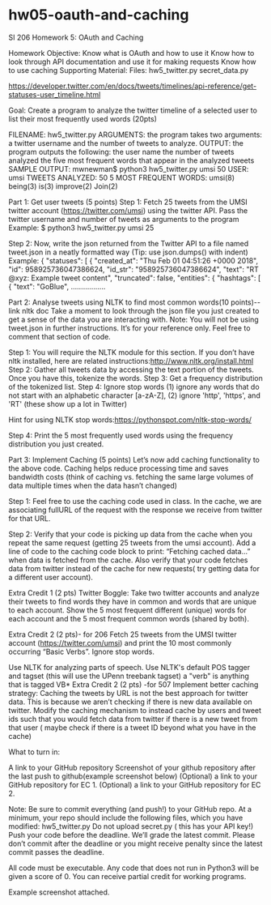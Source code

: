# hw05-oauth-and-caching

SI 206 
Homework 5: OAuth and Caching

Homework Objective:
Know what is OAuth and how to use it
Know how to look through API documentation and use it for making requests
Know how to use caching
Supporting Material:
Files: hw5_twitter.py
secret_data.py

https://developer.twitter.com/en/docs/tweets/timelines/api-reference/get-statuses-user_timeline.html


Goal: Create a program to analyze the twitter timeline of a selected user to list their most frequently used words (20pts)

FILENAME: hw5_twitter.py
ARGUMENTS: the program takes two arguments: a twitter username and the number of tweets to analyze.
OUTPUT: the program outputs the following:
the user name
the number of tweets analyzed
the five most frequent words that appear in the analyzed tweets
SAMPLE OUTPUT:
mwnewman$ python3 hw5_twitter.py umsi 50
USER: umsi
TWEETS ANALYZED: 50
5 MOST FREQUENT WORDS: umsi(8) being(3) is(3) improve(2) Join(2) 

Part 1: Get user tweets (5 points)
Step 1: Fetch 25 tweets from the UMSI twitter account (https://twitter.com/umsi) using the twitter API. Pass the twitter username and number of tweets as arguments to the program
Example: $ python3 hw5_twitter.py umsi 25

Step 2: Now, write the json returned from the Twitter API to a file named tweet.json in a neatly formatted way (Tip: use json.dumps() with indent)
Example:
{
    "statuses": [
        {
            "created_at": "Thu Feb 01 04:51:26 +0000 2018",
            "id": 958925736047386624,
            "id_str": "958925736047386624",
            "text": "RT @xyz: Example tweet content",
            "truncated": false,
            "entities": {
                "hashtags": [
                    {
                        "text": "GoBlue",
		……………..


Part 2: Analyse tweets using NLTK to find most common words(10 points)--link nltk doc
Take a moment to look through the json file you just created to get a sense of the data you are interacting with. 
Note: You will not be using tweet.json in further instructions. It’s for your reference only. Feel free to comment that section of code.

Step 1: You will require the NLTK module for this section. If you don’t have nltk installed, here are related instructions:http://www.nltk.org/install.html
Step 2: Gather all tweets data by accessing the text portion of the tweets. Once you have this, tokenize the words. 
Step 3: Get a frequency distribution of the tokenized list. 
Step 4: Ignore stop words
(1) ignore any words that do not start with an alphabetic character [a-zA-Z], 
(2) ignore 'http', 'https', and 'RT' (these show up a lot in Twitter)

Hint for using NLTK stop words:https://pythonspot.com/nltk-stop-words/

Step 4: Print the 5 most frequently used words using the frequency distribution you just created.

Part 3: Implement Caching (5 points)
Let’s now add caching functionality to the above code. Caching helps reduce processing time and saves bandwidth costs (think of caching vs. fetching the same large volumes of data multiple times when the data hasn’t changed)

Step 1: Feel free to use the caching code used in class. In the cache, we are associating fullURL of the request with the response we receive from twitter for that URL.

Step 2: Verify that your code is picking up data from the cache when you repeat the same request (getting 25 tweets from the umsi account). Add a line of code to the caching code block to print: “Fetching cached data...” when data is fetched from the cache.
Also verify that your code fetches data from twitter instead of the cache for new requests( try getting data for a different user account).

Extra Credit 1 (2 pts)
Twitter Boggle: Take two twitter accounts and analyze their tweets to find words they have in common and words that are unique to each account. Show the 5 most frequent different (unique) words for each account and the 5 most frequent common words (shared by both).

Extra Credit 2 (2 pts)- for 206
Fetch 25 tweets from the UMSI twitter account (https://twitter.com/umsi) and print the 10 most commonly occurring “Basic Verbs”. Ignore stop words.

Use NLTK for analyzing parts of speech. Use NLTK's default POS tagger and tagset (this will use the UPenn treebank tagset)
a "verb" is anything that is tagged VB*
Extra Credit 2 (2 pts) -for 507
Implement better caching strategy: Caching the tweets by URL is not the best approach for twitter data. This is because we aren’t checking if there is new data available on twitter. Modify the caching mechanism to instead cache by users and tweet ids such that you would fetch data from twitter if there is a new tweet from that user ( maybe check if there is a tweet ID beyond what you have in the cache)


What to turn in:

A link to your GitHub repository 
Screenshot of your github repository after the last push to github(example screenshot below)
(Optional) a link to your GitHub repository for EC 1.
(Optional) a link to your GitHub repository for EC 2.

Note:
Be sure to commit everything (and push!) to your GitHub repo. At a minimum, your repo should include the following files, which you have modified:
hw5_twitter.py
Do not upload secret.py ( this has your API key!)
Push your code before the deadline. We’ll grade the latest commit. Please don’t commit after the deadline or you might receive penalty since the latest commit passes the deadline.

All code must be executable. Any code that does not run in Python3 will be given a score of 0.  You can receive partial credit for working programs. 

Example screenshot attached.

